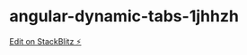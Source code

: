 # angular-dynamic-tabs-1jhhzh

[Edit on StackBlitz ⚡️](https://stackblitz.com/edit/angular-dynamic-tabs-1jhhzh)